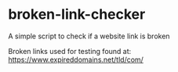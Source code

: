 # broken-link-checker

A simple script to check if a website link is broken

Broken links used for testing found at: https://www.expireddomains.net/tld/com/